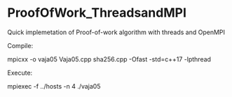 # ProofOfWork_ThreadsandMPI
Quick implemetation of Proof-of-work algorithm with threads and OpenMPI

Compile:

mpicxx -o vaja05 Vaja05.cpp sha256.cpp -Ofast -std=c++17 -lpthread

Execute:

mpiexec -f ../hosts -n 4 ./vaja05
